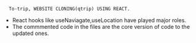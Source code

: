 
      To-trip, WEBSITE CLONING(qtrip) USING REACT.  

- React hooks  like useNaviagate,useLocation have played major roles.
- The commmented code in the files are the core version of code to the updated ones.
